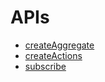 # APIs

* [createAggregate](create-aggregate.md)
* [createActions](create-actions.md)
* [subscribe](subscribe.md)
